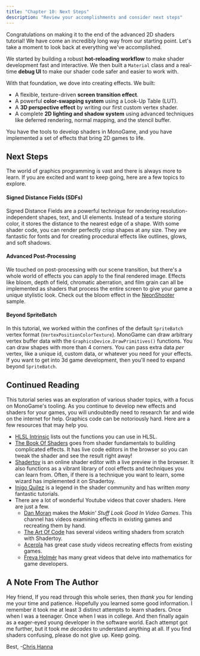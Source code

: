 ```yaml
---
title: "Chapter 10: Next Steps"
description: "Review your accomplishments and consider next steps"
---
```


Congratulations on making it to the end of the advanced 2D shaders tutorial! We have come an incredibly long way from our starting point. Let's take a moment to look back at everything we've accomplished.

We started by building a robust **hot-reloading workflow** to make shader development fast and interactive. We then built a `Material` class and a real-time **debug UI** to make our shader code safer and easier to work with.

With that foundation, we dove into creating effects. We built:
- A flexible, texture-driven **screen transition effect**.
- A powerful **color-swapping system** using a Look-Up Table (LUT).
- A **3D perspective effect** by writing our first custom vertex shader.
- A complete **2D lighting and shadow system** using advanced techniques like deferred rendering, normal mapping, and the stencil buffer.

You have the tools to develop shaders in MonoGame, and you have implemented a set of effects that bring 2D games to life. 

## Next Steps

The world of graphics programming is vast and there is always more to learn. If you are excited and want to keep going, here are a few topics to explore.

#### Signed Distance Fields (SDFs)
Signed Distance Fields are a powerful technique for rendering resolution-independent shapes, text, and UI elements. Instead of a texture storing color, it stores the distance to the nearest edge of a shape. With some shader code, you can render perfectly crisp shapes at any size. They are fantastic for fonts and for creating procedural effects like outlines, glows, and soft shadows.
#### Advanced Post-Processing
We touched on post-processing with our scene transition, but there's a whole world of effects you can apply to the final rendered image. Effects like bloom, depth of field, chromatic aberration, and film grain can all be implemented as shaders that process the entire screen to give your game a unique stylistic look. Check out the bloom effect in the [NeonShooter](https://github.com/MonoGame/MonoGame.Samples/blob/3.8.4/NeonShooter/NeonShooter.Core/Content/Shaders/BloomCombine.fx) sample.
#### Beyond SpriteBatch
In this tutorial, we worked within the confines of the default `SpriteBatch` vertex format (`VertexPositionColorTexture`). MonoGame can draw arbitrary vertex buffer data with the `GraphicsDevice.DrawPrimitives()` functions. You can draw shapes with more than 4 corners. You can pass extra data _per_ vertex, like a unique id, custom data, or whatever you need for your effects. If you want to get into 3d game development, then you'll need to expand beyond `SpriteBatch`. 

## Continued Reading

This tutorial series was an exploration of various shader topics, with a focus on MonoGame's tooling. As you continue to develop new effects and shaders for your games, you will undoubtedly need to research far and wide on the internet for help. Graphics code can be notoriously hard. Here are a few resources that may help you. 

- [HLSL Intrinsic](https://learn.microsoft.com/en-us/windows/win32/direct3dhlsl/dx-graphics-hlsl-intrinsic-functions) lists out the functions you can use in HLSL.
- [The Book Of Shaders](https://thebookofshaders.com/) goes from shader fundamentals to building complicated effects. It has live code editors in the browser so you can tweak the shader and see the result right away!
- [Shadertoy](https://www.shadertoy.com/) is an online shader editor with a live preview in the browser. It also functions as a vibrant library of cool effects and techniques you can learn from. Often, if there is a technique you want to learn, some wizard has implemented it on Shadertoy.
- [Inigo Quilez](https://iquilezles.org/) is a legend in the shader community and has written _many_ fantastic tutorials. 
- There are a lot of wonderful Youtube videos that cover shaders. Here are just a few.
    - [Dan Moran](https://www.youtube.com/playlist?list=PLJ4rOFLQFH4BUVziWikfHvL8TbNGJ6M_f) makes the _Makin' Stuff Look Good In Video Games_. This channel has videos examining effects in existing games and recreating them by hand. 
    - [The Art Of Code](https://www.youtube.com/playlist?list=PLGmrMu-IwbguU_nY2egTFmlg691DN7uE5) has several videos writing shaders from scratch with Shadertoy. 
    - [Acerola](https://www.youtube.com/playlist?list=PLUKV95Q13e_U5g00d5M5MOacpVMiEbW9u) has great case study videos recreating effects from existing games.
    - [Freya Holmér](https://www.youtube.com/watch?v=MOYiVLEnhrw) has many great videos that delve into mathematics for game developers. 


## A Note From The Author
Hey friend, 
If you read through this whole series, then _thank you_ for lending me your time and patience. Hopefully you learned some good information. I remember it took me at least 3 distinct attempts to learn shaders. Once when I was a teenager. Once when I was in college. And then finally again as a eager-eyed young developer in the software world. Each attempt got me further, but it took me _decades_ to understand anything at all. If you find shaders confusing, please do not give up. Keep going. 

Best,
-[Chris Hanna](https://github.com/cdhanna)